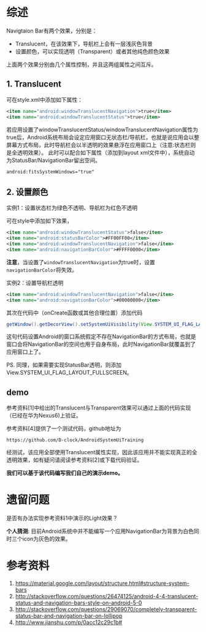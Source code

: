 # 综述

Navigtaion Bar有两个效果，分别是：
- Translucent，在该效果下，导航栏上会有一层浅灰色背景
- 设置颜色，可以实现透明（Transparent）或者其他纯色颜色效果

上面两个效果分别由几个属性控制，并且这两组属性之间互斥。

## 1. Translucent

可在style.xml中添加如下属性：
```xml
<item name="android:windowTranslucentNavigation">true</item>
<item name="android:windowTranslucentStatus">true</item>
```

若应用设置了windowTranslucentStatus/windowTranslucentNavigation属性为true后，Android系统布局会设定应用窗口无状态栏/导航栏，也就是说应用会以整屏幕方式布局，此时导航栏会以半透明的效果悬浮在应用窗口上（注意:状态栏则是全透明效果）。
此时可以配合如下属性（添加到layout xml文件中），系统自动为StatusBar/NavigationBar留出空间。
```
android:fitsSystemWindows="true"
```

## 2. 设置颜色

实例1：设置状态栏为绿色不透明、导航栏为红色不透明

可在style中添加如下效果，
```xml
<item name="android:windowTranslucentStatus">false</item>
<item name="android:statusBarColor">#FF00FF00</item>
<item name="android:windowTranslucentNavigation">false</item>
<item name="android:navigationBarColor">#FFFF0000</item>
```

**注意**，当设置了`windowTranslucentNavigation`为true时，设置`navigationBarColor`将失效。

实例2：设置导航栏透明

```xml
<item name="android:windowTranslucentNavigation">false</item>
<item name="android:navigationBarColor">#00000000</item>
```
其次在代码中（onCreate函数或其他合理位置）添加代码
```java
getWindow().getDecorView().setSystemUiVisibility(View.SYSTEM_UI_FLAG_LAYOUT_HIDE_NAVIGATION);
```
这句代码设置Android的窗口系统假定不存在NavigationBar的方式布局，也就是窗口会将NavigationBar的空间也用于自身布局，此时NavigationBar就覆盖到了应用窗口上了。

PS. 同理，如果需要实现StatusBar透明，则添加View.SYSTEM_UI_FLAG_LAYOUT_FULLSCREEN。

## demo

参考资料[1]中给出的Translucent与Transparent效果可以通过上面的代码实现（已经在华为Nexus6)上验证。

参考资料[4]提供了一个测试代码，github地址为
```
https://github.com/D-clock/AndroidSystemUiTraining
```

经测试，该应用全部使用Translucent属性实现，因此该应用并不能实现真正的全透明效果，如有疑问请阅读参考资料[2]或下载代码验证。

**我们可以基于该代码编写我们自己的演示demo。**

# 遗留问题

是否有办法实现参考资料1中演示的Light效果？

**个人猜测**: 目前Android系统中并不能编写一个应用NavigationBar为背景为白色同时三个icon为灰色的效果。

# 参考资料

1. https://material.google.com/layout/structure.html#structure-system-bars
2. http://stackoverflow.com/questions/26474125/android-4-4-translucent-status-and-navigation-bars-style-on-android-5-0
3. http://stackoverflow.com/questions/29069070/completely-transparent-status-bar-and-navigation-bar-on-lollipop
4. http://www.jianshu.com/p/0acc12c29c1b#